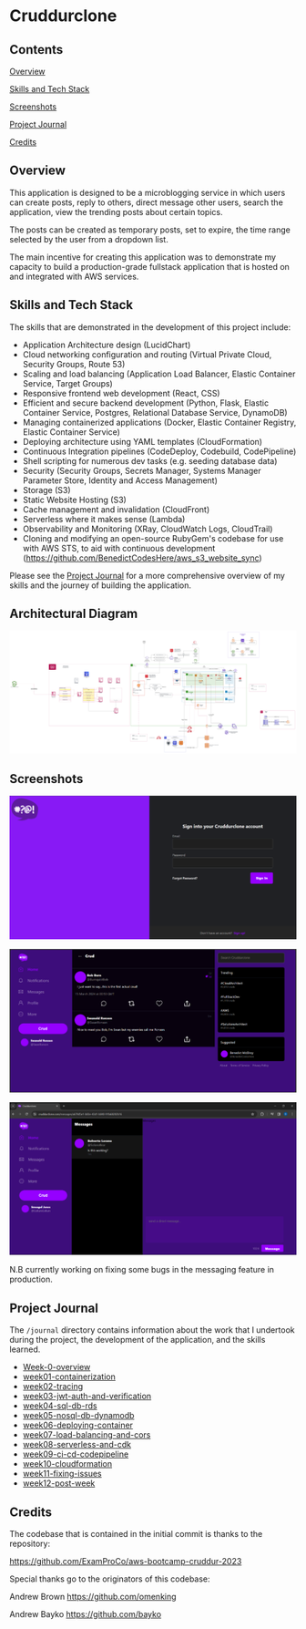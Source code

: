 # Cruddurclone

## Contents
[Overview](#overview)

[Skills and Tech Stack](#skills-and-tech-stack)

[Screenshots](#screenshots)

[Project Journal](#project-journal)

[Credits](#credits)


## Overview
This application is designed to be a microblogging service in which users can create posts, reply to others, direct message other users, search the application, view the trending posts about certain topics.

The posts can be created as temporary posts, set to expire, the time range selected by the user from a dropdown list.

The main incentive for creating this application was to demonstrate my capacity to build a production-grade fullstack application that is hosted on and integrated with AWS services.

## Skills and Tech Stack
The skills that are demonstrated in the development of this project include:
- Application Architecture design (LucidChart)
- Cloud networking configuration and routing (Virtual Private Cloud, Security Groups, Route 53)
- Scaling and load balancing (Application Load Balancer, Elastic Container Service, Target Groups)
- Responsive frontend web development (React, CSS)
- Efficient and secure backend development (Python, Flask, Elastic Container Service, Postgres, Relational Database Service, DynamoDB)
- Managing containerized applications (Docker, Elastic Container Registry, Elastic Container Service)
- Deploying architecture using YAML templates (CloudFormation)
- Continuous Integration pipelines (CodeDeploy, Codebuild, CodePipeline)
- Shell scripting for numerous dev tasks (e.g. seeding database data)
- Security (Security Groups, Secrets Manager, Systems Manager Parameter Store, Identity and Access Management)
- Storage (S3)
- Static Website Hosting (S3)
- Cache management and invalidation (CloudFront)
- Serverless where it makes sense (Lambda)
- Observability and Monitoring (XRay, CloudWatch Logs, CloudTrail)
- Cloning and modifying an open-source RubyGem's codebase for use with AWS STS, to aid with continuous development 
(https://github.com/BenedictCodesHere/aws_s3_website_sync)


Please see the [Project Journal](#project-journal) for a more comprehensive overview of my skills and the journey of building the application.

## Architectural Diagram

![Cruddurclone Diagram](./_docs/assets/cruddurclone_diagram.png)

## Screenshots

![Signin Page](./_docs/assets/cruddurclone_signin.png)

![Home Feed Page](./_docs/assets/cruddurclone_homefeed.png)

![Messaging Page](./_docs/assets/cruddurclone_messaging.png)

N.B currently working on fixing some bugs in the messaging feature in production.

## Project Journal

The `/journal` directory contains information about the work that I undertook during the project, the development of the application, and the skills learned.

- [Week-0-overview](./journal/week0/week0-overview.md)
- [week01-containerization](./journal/week01-containerization.md)
- [week02-tracing](./journal/week02-tracing.md)
- [week03-jwt-auth-and-verification](./journal/week03-jwt-auth-and-verification.md)
- [week04-sql-db-rds](./journal/week04-sql-db-rds.md)
- [week05-nosql-db-dynamodb](./journal/week05-nosql-db-dynamodb.md)
- [week06-deploying-container](./journal/week06-deploying-container.md)
- [week07-load-balancing-and-cors](./journal/week07-load-balancing-and-cors.md)
- [week08-serverless-and-cdk](./journal/week08-serverless-and-cdk.md)
- [week09-ci-cd-codepipeline](./journal/week09-ci-cd-codepipeline.md)
- [week10-cloudformation](./journal/week10-cloudformation.md)
- [week11-fixing-issues](./journal/week11-fixing-issues.md)
- [week12-post-week](./journal/week12-post-week.md)

## Credits
The codebase that is contained in the initial commit is thanks to the repository:

https://github.com/ExamProCo/aws-bootcamp-cruddur-2023

Special thanks go to the originators of this codebase:

Andrew Brown
https://github.com/omenking 

Andrew Bayko
https://github.com/bayko
